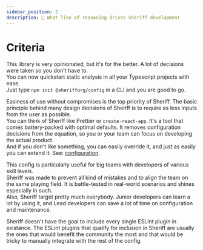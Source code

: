 ```yaml
---
sidebar_position: 2
description: 🎯 What line of reasoning drives Sheriff development
---
```


# Criteria

This library is very opinionated, but it's for the better. A lot of decisions were taken so you don't have to.<br />
You can now quickstart static analysis in all your Typescript projects with ease. <br />
Just type `npm init @sherifforg/config` in a CLI and you are good to go.

Easiness of use without compromises is the top priority of Sheriff. The basic principle behind many design decisions of Sheriff is to require as less inputs from the user as possible. <br />
You can think of Sheriff like Prettier or `create-react-app`. It's a tool that comes battery-packed with optimal defaults. It removes configuration decisions from the equation, so you or your team can focus on developing the actual product.<br />
And if you don't like something, you can easily override it, and just as easily you can extend it. See: [configuration](../configuration.mdx).

This config is particularly useful for big teams with developers of various skill levels.<br />
Sheriff was made to prevent all kind of mistakes and to align the team on the same playing field. It is battle-tested in real-world scenarios and shines especially in such.<br />
Also, Sheriff target pretty much everybody. Junior developers can learn a lot by using it, and Lead developers can save a lot of time on configuration and maintenance.

Sheriff doesn't have the goal to include every single ESLint plugin in existance. The ESLint plugins that qualify for inclusion in Sheriff are usually the ones that would benefit the community the most and that would be tricky to manually integrate with the rest of the config.
